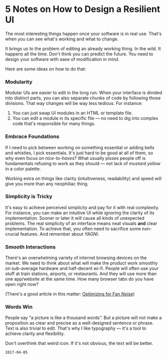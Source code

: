 # 5 Notes on How to Design a Resilient UI

The most interesting things happen once your software is in real use.
That's when you can see what's working and what to change.

It brings us to the problem of editing an already working thing.
In the wild.
It happens all the time. Don't think you can predict the future.
You need to design your software with ease of modification in mind.

Here are some ideas on how to do that:

### Modularity

Modular UIs are easier to edit in the long run.
When your interface is divided into distinct parts, you can also separate chunks of code by following those divisions.
That way changes will be way less tedious. For instance:

1. You can just swap UI modules in an HTML or template file.
2. You can edit a module in its specific file — no need to dig into complex code that's responsible for many things.

### Embrace Foundations

If I need to pick between working on something essential or adding bells and whistles, I pick essentials.
It's just hard to be good at all of them, so why even focus on *nice-to-haves*? What usually pisses people off is fundamentals refusing to work as they should — not lack of *mustard yellow* in a color palette.

Working extra on things like clarity (intuitiveness, readability) and speed
will give you more than any neophiliac thing.

### Simplicity is Tricky

It's easy to achieve perceived simplicity and pay for it with real complexity.
For instance, you can make an intuitive UI while ignoring the clarity of its implementation.
Sooner or later it will cause all kinds of unexpected problems.
The real simplicity of an interface means neat visuals **and** clear implementation.
To achieve that, you often need to sacrifice some non-crucial features.
And remember about *YAGNI*.

### Smooth Interactions

There's an overwhelming variety of internet browsing devices on the market.
We need to think about what will make the product work smoothly on sub-average hardware and half-decent wi-fi.
People will often use your stuff at train stations, airports, or restaurants. And they will use more than one app/website at the same time. How many browser tabs do you have open right now?

(There's a good article in this matter: [Optimizing for Fan Noise](http://prog21.dadgum.com/61.html))

### Words Win

People say “a picture is like a thousand words”.
But a picture will not make a proposition as clear and precise as a well-designed sentence or phrase.
Text is also trivial to edit.
That's why I like typography — it's a tool to achieve clarity and flexibility.

Don't overthink that weird icon. If it's not obvious, the text will be better.

`2017-04-05`